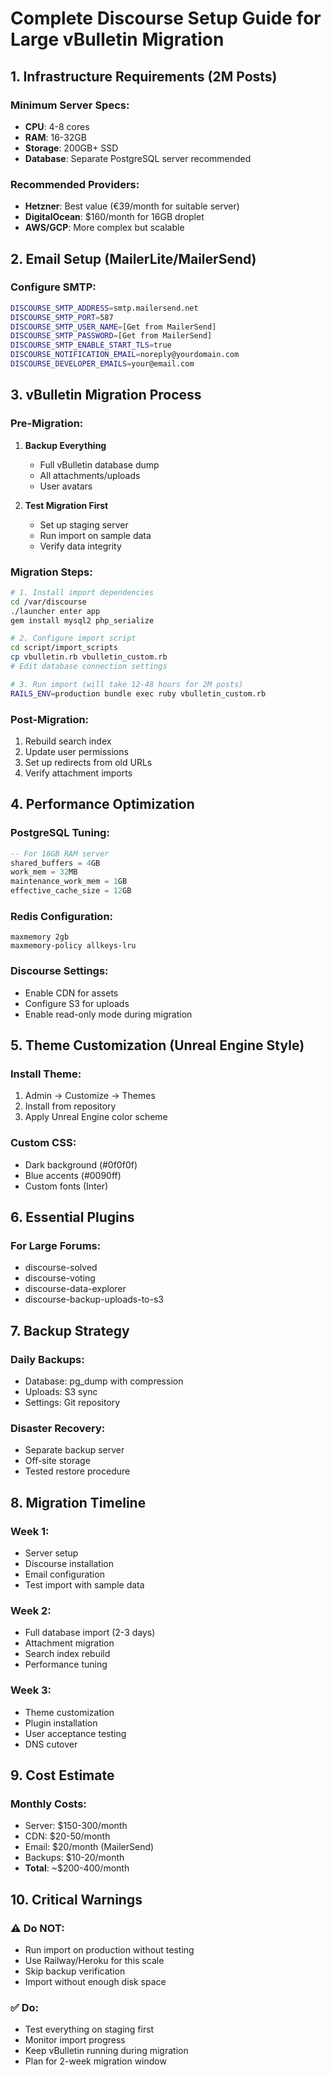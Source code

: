 # Complete Discourse Setup Guide for Large vBulletin Migration

## 1. Infrastructure Requirements (2M Posts)

### Minimum Server Specs:
- **CPU**: 4-8 cores
- **RAM**: 16-32GB 
- **Storage**: 200GB+ SSD
- **Database**: Separate PostgreSQL server recommended

### Recommended Providers:
- **Hetzner**: Best value (€39/month for suitable server)
- **DigitalOcean**: $160/month for 16GB droplet
- **AWS/GCP**: More complex but scalable

## 2. Email Setup (MailerLite/MailerSend)

### Configure SMTP:
```bash
DISCOURSE_SMTP_ADDRESS=smtp.mailersend.net
DISCOURSE_SMTP_PORT=587
DISCOURSE_SMTP_USER_NAME=[Get from MailerSend]
DISCOURSE_SMTP_PASSWORD=[Get from MailerSend]
DISCOURSE_SMTP_ENABLE_START_TLS=true
DISCOURSE_NOTIFICATION_EMAIL=noreply@yourdomain.com
DISCOURSE_DEVELOPER_EMAILS=your@email.com
```

## 3. vBulletin Migration Process

### Pre-Migration:
1. **Backup Everything**
   - Full vBulletin database dump
   - All attachments/uploads
   - User avatars

2. **Test Migration First**
   - Set up staging server
   - Run import on sample data
   - Verify data integrity

### Migration Steps:
```bash
# 1. Install import dependencies
cd /var/discourse
./launcher enter app
gem install mysql2 php_serialize

# 2. Configure import script
cd script/import_scripts
cp vbulletin.rb vbulletin_custom.rb
# Edit database connection settings

# 3. Run import (will take 12-48 hours for 2M posts)
RAILS_ENV=production bundle exec ruby vbulletin_custom.rb
```

### Post-Migration:
1. Rebuild search index
2. Update user permissions
3. Set up redirects from old URLs
4. Verify attachment imports

## 4. Performance Optimization

### PostgreSQL Tuning:
```sql
-- For 16GB RAM server
shared_buffers = 4GB
work_mem = 32MB
maintenance_work_mem = 1GB
effective_cache_size = 12GB
```

### Redis Configuration:
```
maxmemory 2gb
maxmemory-policy allkeys-lru
```

### Discourse Settings:
- Enable CDN for assets
- Configure S3 for uploads
- Enable read-only mode during migration

## 5. Theme Customization (Unreal Engine Style)

### Install Theme:
1. Admin → Customize → Themes
2. Install from repository
3. Apply Unreal Engine color scheme

### Custom CSS:
- Dark background (#0f0f0f)
- Blue accents (#0090ff)
- Custom fonts (Inter)

## 6. Essential Plugins

### For Large Forums:
- discourse-solved
- discourse-voting  
- discourse-data-explorer
- discourse-backup-uploads-to-s3

## 7. Backup Strategy

### Daily Backups:
- Database: pg_dump with compression
- Uploads: S3 sync
- Settings: Git repository

### Disaster Recovery:
- Separate backup server
- Off-site storage
- Tested restore procedure

## 8. Migration Timeline

### Week 1:
- Server setup
- Discourse installation
- Email configuration
- Test import with sample data

### Week 2:
- Full database import (2-3 days)
- Attachment migration
- Search index rebuild
- Performance tuning

### Week 3:
- Theme customization
- Plugin installation
- User acceptance testing
- DNS cutover

## 9. Cost Estimate

### Monthly Costs:
- Server: $150-300/month
- CDN: $20-50/month
- Email: $20/month (MailerSend)
- Backups: $10-20/month
- **Total**: ~$200-400/month

## 10. Critical Warnings

### ⚠️ Do NOT:
- Run import on production without testing
- Use Railway/Heroku for this scale
- Skip backup verification
- Import without enough disk space

### ✅ Do:
- Test everything on staging first
- Monitor import progress
- Keep vBulletin running during migration
- Plan for 2-week migration window